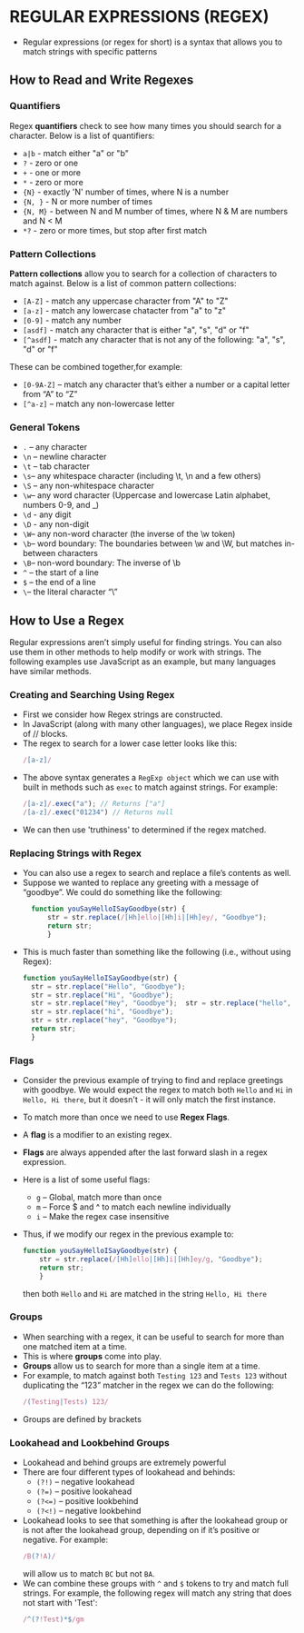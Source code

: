 # REGULAR EXPRESSIONS (REGEX)

- Regular expressions (or regex for short) is a syntax that allows you to match strings with specific patterns

## How to Read and Write Regexes

### Quantifiers

Regex **quantifiers** check to see how many times you should search for a character. Below is a list of quantifiers:

- `a|b` - match either "a" or "b"
- `?` - zero or one
- `+` - one or more
- `*` - zero or more
- `{N}` - exactly 'N' number of times, where N is a number
- `{N, }` - N or more number of times
- `{N, M}` - between N and M number of times, where N & M are numbers and N < M
- `*?` - zero or more times, but stop after first match

### Pattern Collections

**Pattern collections** allow you to search for a collection of characters to match against. Below is a list of common pattern collections:

- `[A-Z]` - match any uppercase character from "A" to "Z"
- `[a-z]` - match any lowercase chatacter from "a" to "z"
- `[0-9]` - match any number
- `[asdf]` - match any character that is either "a", "s", "d" or "f"
- `[^asdf]` - match any character that is not any of the following: "a", "s", "d" or "f"

These can be combined together,for example:

- `[0-9A-Z]` – match any character that’s either a number or a capital letter from “A” to “Z”
- `[^a-z]` – match any non-lowercase letter

### General Tokens

- `.` – any character
- `\n` – newline character
- `\t` – tab character
- `\s`– any whitespace character (including \t, \n and a few others)
- `\S` – any non-whitespace character
- `\w`– any word character (Uppercase and lowercase Latin alphabet, numbers 0-9, and \_)
- `\d` - any digit
- `\D` - any non-digit
- `\W`– any non-word character (the inverse of the \w token)
- `\b`– word boundary: The boundaries between \w and \W, but matches in-between characters
- `\B`– non-word boundary: The inverse of \b
- `^` – the start of a line
- `$` – the end of a line
- `\`– the literal character “\”

## How to Use a Regex

Regular expressions aren’t simply useful for finding strings. You can also use them in other methods to help modify or work with strings. The following examples use JavaScript as an example, but many languages have similar methods.

### Creating and Searching Using Regex

- First we consider how Regex strings are constructed.
- In JavaScript (along with many other languages), we place Regex inside of // blocks.
- The regex to search for a lower case letter looks like this:
  ```JavaScript
  /[a-z]/
  ```
- The above syntax generates a `RegExp object` which we can use with built in methods such as `exec` to match against strings. For example:
  ```JavaScript
  /[a-z]/.exec("a"); // Returns ["a"]
  /[a-z]/.exec("01234") // Returns null
  ```
- We can then use 'truthiness' to determined if the regex matched.

### Replacing Strings with Regex

- You can also use a regex to search and replace a file’s contents as well.
- Suppose we wanted to replace any greeting with a message of “goodbye”. We could do something like the following:
  ```JavaScript
    function youSayHelloISayGoodbye(str) {
        str = str.replace(/[Hh]ello|[Hh]i|[Hh]ey/, "Goodbye");
        return str;
        }
  ```
- This is much faster than something like the following (i.e., without using Regex):
  ```JavaScript
  function youSayHelloISayGoodbye(str) {
    str = str.replace("Hello", "Goodbye");
    str = str.replace("Hi", "Goodbye");
    str = str.replace("Hey", "Goodbye");  str = str.replace("hello", "Goodbye");
    str = str.replace("hi", "Goodbye");
    str = str.replace("hey", "Goodbye");
    return str;
    }
  ```

### Flags

- Consider the previous example of trying to find and replace greetings with goodbye. We would expect the regex to match both `Hello` and `Hi` in `Hello, Hi there`, but it doesn't - it will only match the first instance.
- To match more than once we need to use **Regex Flags**.
- A **flag** is a modifier to an existing regex.
- **Flags** are always appended after the last forward slash in a regex expression.
- Here is a list of some useful flags:
  - `g` – Global, match more than once
  - `m` – Force $ and ^ to match each newline individually
  - `i` – Make the regex case insensitive
- Thus, if we modify our regex in the previous example to:

  ```JavaScript
  function youSayHelloISayGoodbye(str) {
      str = str.replace(/[Hh]ello|[Hh]i|[Hh]ey/g, "Goodbye");
      return str;
      }
  ```

  then both `Hello` and `Hi` are matched in the string `Hello, Hi there`

### Groups

- When searching with a regex, it can be useful to search for more than one matched item at a time.
- This is where **groups** come into play.
- **Groups** allow us to search for more than a single item at a time.
- For example, to match against both `Testing 123` and `Tests 123` without duplicating the “123” matcher in the regex we can do the following:
  ```JavaScript
  /(Testing|Tests) 123/
  ```
- Groups are defined by brackets

### Lookahead and Lookbehind Groups

- Lookahead and behind groups are extremely powerful
- There are four different types of lookahead and behinds:
  - `(?!)` – negative lookahead
  - `(?=)` – positive lookahead
  - `(?<=)` – positive lookbehind
  - `(?<!)` – negative lookbehind
- Lookahead looks to see that something is after the lookahead group or is not after the lookahead group, depending on if it’s positive or negative. For example:
  ```JavaScript
  /B(?!A)/
  ```
  will allow us to match `BC` but not `BA`.
- We can combine these groups with `^` and `$` tokens to try and match full strings. For example, the following regex will match any string that does not start with 'Test':
  ```JavaScript
  /^(?!Test)*$/gm
  ```
